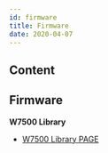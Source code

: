 ```yaml
---
id: firmware
title: Firmware
date: 2020-04-07
---
```



## Content
## Firmware

**W7500 Library**

   * [W7500 Library PAGE ]()
